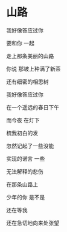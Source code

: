 # 山路

我好像答应过你 

要和你 一起 

走上那条美丽的山路 

你说 那坡上种满了新茶 

还有细密的相思树 

我好像答应过你 

在一个遥远的春日下午 

而今夜 在灯下 

梳我初白的发 

忽然记起了一些没能 

实现的诺言 一些 

无法解释的悲伤 

在那条山路上 

少年的你 是不是 

还在等我 

还在急切地向来处张望